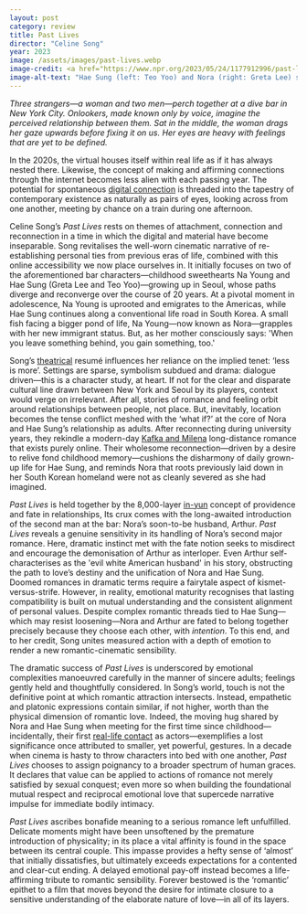 ```yaml
---
layout: post
category: review
title: Past Lives
director: "Celine Song"
year: 2023
image: /assets/images/past-lives.webp
image-credit: <a href="https://www.npr.org/2023/05/24/1177912996/past-lives-is-a-story-about-love-and-choices">A24</a>
image-alt-text: "Hae Sung (left: Teo Yoo) and Nora (right: Greta Lee) stand across from one another on an empty New York City street. They stare wistfully into each other's eyes."
---
```


_Three strangers—a woman and two men—perch together at a dive bar in New York City. Onlookers, made known only by voice, imagine the perceived relationship between them. Sat in the middle, the woman drags her gaze upwards before fixing it on us. Her eyes are heavy with feelings that are yet to be defined._

In the 2020s, the virtual houses itself within real life as if it has always nested there. Likewise, the concept of making and affirming connections through the internet becomes less alien with each passing year. The potential for spontaneous [digital connection](https://www.youtube.com/watch?v=FxzBvqY5PP0&ab_channel=DaftPunk) is threaded into the tapestry of contemporary existence as naturally as pairs of eyes, looking across from one another, meeting by chance on a train during one afternoon.

Celine Song’s _Past Lives_ rests on themes of attachment, connection and reconnection in a time in which the digital and material have become inseparable. Song revitalises the well-worn cinematic narrative of re-establishing personal ties from previous eras of life, combined with this online accessibility we now place ourselves in. It initially focuses on two of the aforementioned bar characters—childhood sweethearts Na Young and Hae Sung (Greta Lee and Teo Yoo)—growing up in Seoul, whose paths diverge and reconverge over the course of 20 years. At a pivotal moment in adolescence, Na Young is uprooted and emigrates to the Americas, while Hae Sung continues along a conventional life road in South Korea. A small fish facing a bigger pond of life, Na Young—now known as Nora—grapples with her new immigrant status. But, as her mother consciously says: 'When you leave something behind, you gain something, too.'

Song’s [theatrical](https://www.screendaily.com/features/celine-song-talks-moving-from-theatre-to-film-for-past-lives-you-have-to-accept-the-chaos-on-the-day/5188978.article) resumé influences her reliance on the implied tenet: ‘less is more’. Settings are sparse, symbolism subdued and drama: dialogue driven—this is a character study, at heart. If not for the clear and disparate cultural line drawn between New York and Seoul by its players, context would verge on irrelevant. After all, stories of romance and feeling orbit around relationships between people, not place. But, inevitably, location becomes the tense conflict meshed with the ‘what if?’ at the core of Nora and Hae Sung’s relationship as adults. After reconnecting during university years, they rekindle a modern-day [Kafka and Milena](https://kafkamuseum.cz/en/franz-kafka/women/milena-jesenska/) long-distance romance that exists purely online. Their wholesome reconnection—driven by a desire to relive fond childhood memory—cushions the disharmony of daily grown-up life for Hae Sung, and reminds Nora that roots previously laid down in her South Korean homeland were not as cleanly severed as she had imagined.

_Past Lives_ is held together by the 8,000-layer [in-yun](https://en.wiktionary.org/wiki/%EC%9D%B8%EC%97%B0) concept of providence and fate in relationships, Its crux comes with the long-awaited introduction of the second man at the bar: Nora’s soon-to-be husband, Arthur. _Past Lives_ reveals a genuine sensitivity in its handling of Nora’s second major romance. Here, dramatic instinct met with the fate notion seeks to misdirect and encourage the demonisation of Arthur as interloper. Even Arthur self-characterises as the 'evil white American husband' in his story, obstructing the path to love’s destiny and the unification of Nora and Hae Sung. Doomed romances in dramatic terms require a fairytale aspect of kismet-versus-strife. However, in reality, emotional maturity recognises that lasting compatibility is built on mutual understanding and the consistent alignment of personal values. Despite complex romantic threads tied to Hae Sung—which may resist loosening—Nora and Arthur are fated to belong together precisely because they choose each other, with _intention_. To this end, and to her credit, Song unites measured action with a depth of emotion to render a new romantic-cinematic sensibility.

The dramatic success of _Past Lives_ is underscored by emotional complexities manoeuvred carefully in the manner of sincere adults; feelings gently held and thoughtfully considered. In Song’s world, touch is not the definitive point at which romantic attraction intersects. Instead, empathetic and platonic expressions contain similar, if not higher, worth than the physical dimension of romantic love. Indeed, the moving hug shared by Nora and Hae Sung when meeting for the first time since childhood—incidentally, their first [real-life contact](https://www.youtube.com/watch?v=9d4ObkmCJYs&t=7s&ab_channel=A24) as actors—exemplifies a lost significance once attributed to smaller, yet powerful, gestures. In a decade when cinema is hasty to throw characters into bed with one another, _Past Lives_ chooses to assign poignancy to a broader spectrum of human graces. It declares that value can be applied to actions of romance not merely satisfied by sexual conquest; even more so when building the foundational mutual respect and reciprocal emotional love that supercede narrative impulse for immediate bodily intimacy.

_Past Lives_ ascribes bonafide meaning to a serious romance left unfulfilled. Delicate moments might have been unsoftened by the premature introduction of physicality; in its place a vital affinity is found in the space between its central couple. This impasse provides a hefty sense of ‘almost’ that initially dissatisfies, but ultimately exceeds expectations for a contented and clear-cut ending. A delayed emotional pay-off instead becomes a life-affirming tribute to romantic sensibility. Forever bestowed is the ‘romantic’ epithet to a film that moves beyond the desire for intimate closure to a sensitive understanding of the elaborate nature of love—in all of its layers.
